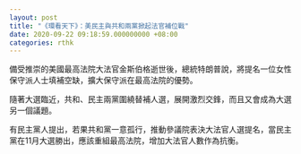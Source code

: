 ```yaml
---
layout: post
title: "《環看天下》：美民主與共和兩黨掀起法官補位戰"
date: 2020-09-22 09:18:59.000000000 +08:00
categories: rthk
---
```


備受推崇的美國最高法院大法官金斯伯格逝世後，總統特朗普說，將提名一位女性保守派人士填補空缺，擴大保守派在最高法院的優勢。

隨著大選臨近，共和、民主兩黨圍繞替補人選，展開激烈交鋒，而且又會成為大選另一個議題。

有民主黨人提出，若果共和黨一意孤行，推動參議院表決大法官人選提名，當民主黨在11月大選勝出，應該重組最高法院，增加大法官人數作為抗衡。　
